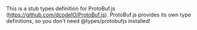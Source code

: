 This is a stub types definition for ProtoBuf.js (https://github.com/dcodeIO/ProtoBuf.js).
ProtoBuf.js provides its own type definitions, so you don't need @types/protobufjs installed!